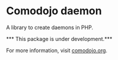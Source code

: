 # Comodojo daemon

A library to create daemons in PHP.

*** This package is under development.***

For more information, visit [comodojo.org](https://comodojo.org).
